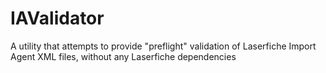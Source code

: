 # IAValidator
A utility that attempts to provide "preflight" validation of Laserfiche Import Agent XML files, without any Laserfiche dependencies
